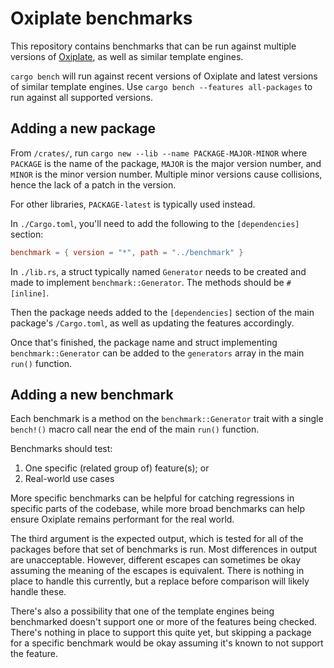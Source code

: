 # Oxiplate benchmarks

This repository contains benchmarks
that can be run against multiple versions of [Oxiplate](https://0b10011.io/oxiplate/),
as well as similar template engines.

`cargo bench` will run against recent versions of Oxiplate
and latest versions of similar template engines.
Use `cargo bench --features all-packages` to run against all supported versions.

## Adding a new package

From `/crates/`, run `cargo new --lib --name PACKAGE-MAJOR-MINOR`
where `PACKAGE` is the name of the package,
`MAJOR` is the major version number,
and `MINOR` is the minor version number.
Multiple minor versions cause collisions,
hence the lack of a patch in the version.

For other libraries, `PACKAGE-latest` is typically used instead.

In `./Cargo.toml`, you'll need to add the following
to the `[dependencies]` section:

```toml
benchmark = { version = "*", path = "../benchmark" }
```

In `./lib.rs`,
a struct typically named `Generator` needs to be created
and made to implement `benchmark::Generator`.
The methods should be `#[inline]`.

Then the package needs added to the `[dependencies]` section
of the main package's `/Cargo.toml`,
as well as updating the features accordingly.

Once that's finished,
the package name and struct implementing `benchmark::Generator`
can be added to the `generators` array in the main `run()` function.

## Adding a new benchmark

Each benchmark is a method on the `benchmark::Generator` trait
with a single `bench!()` macro call
near the end of the main `run()` function.

Benchmarks should test:

1. One specific (related group of) feature(s); or
2. Real-world use cases

More specific benchmarks can be helpful
for catching regressions in specific parts of the codebase,
while more broad benchmarks
can help ensure Oxiplate remains performant for the real world.

The third argument is the expected output,
which is tested for all of the packages
before that set of benchmarks is run.
Most differences in output are unacceptable.
However, different escapes can sometimes be okay
assuming the meaning of the escapes is equivalent.
There is nothing in place to handle this currently,
but a replace before comparison will likely handle these.

There's also a possibility
that one of the template engines being benchmarked
doesn't support one or more of the features being checked.
There's nothing in place to support this quite yet,
but skipping a package for a specific benchmark
would be okay assuming it's known to not support the feature.
